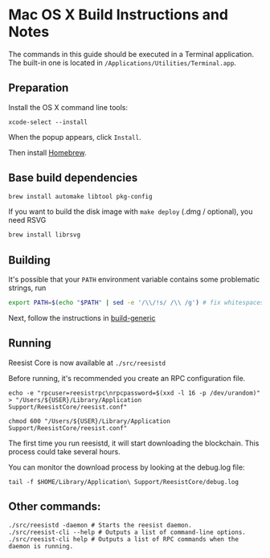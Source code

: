 Mac OS X Build Instructions and Notes
====================================
The commands in this guide should be executed in a Terminal application.
The built-in one is located in `/Applications/Utilities/Terminal.app`.

Preparation
-----------
Install the OS X command line tools:

`xcode-select --install`

When the popup appears, click `Install`.

Then install [Homebrew](https://brew.sh).

Base build dependencies
-----------------------

```bash
brew install automake libtool pkg-config
```

If you want to build the disk image with `make deploy` (.dmg / optional), you need RSVG
```bash
brew install librsvg
```

Building
--------

It's possible that your `PATH` environment variable contains some problematic strings, run
```bash
export PATH=$(echo "$PATH" | sed -e '/\\/!s/ /\\ /g') # fix whitespaces
```

Next, follow the instructions in [build-generic](build-generic.md)

Running
-------

Reesist Core is now available at `./src/reesistd`

Before running, it's recommended you create an RPC configuration file.

    echo -e "rpcuser=reesistrpc\nrpcpassword=$(xxd -l 16 -p /dev/urandom)" > "/Users/${USER}/Library/Application Support/ReesistCore/reesist.conf"

    chmod 600 "/Users/${USER}/Library/Application Support/ReesistCore/reesist.conf"

The first time you run reesistd, it will start downloading the blockchain. This process could take several hours.

You can monitor the download process by looking at the debug.log file:

    tail -f $HOME/Library/Application\ Support/ReesistCore/debug.log

Other commands:
-------

    ./src/reesistd -daemon # Starts the reesist daemon.
    ./src/reesist-cli --help # Outputs a list of command-line options.
    ./src/reesist-cli help # Outputs a list of RPC commands when the daemon is running.
